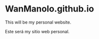WanManolo.github.io
===================

This will be my personal website.

Este será my sitio web personal.
